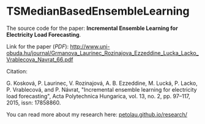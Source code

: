 # TSMedianBasedEnsembleLearning
The source code for the paper: **Incremental Ensemble Learning for Electricity Load Forecasting**.

Link for the paper (*PDF*): http://www.uni-obuda.hu/journal/Grmanova_Laurinec_Rozinajova_Ezzeddine_Lucka_Lacko_Vrablecova_Navrat_66.pdf

Citation:

G. Kosková, P. Laurinec, V. Rozinajová, A. B. Ezzeddine, M. Lucká, P. Lacko, P. Vrablecová, and P. Návrat,
"Incremental ensemble learning for electricity load forecasting",
Acta Polytechnica Hungarica, vol. 13, no. 2, pp. 97–117, 2015, issn: 17858860.

You can read more about my research here: [petolau.github.io/research/](https://petolau.github.io/research/)
